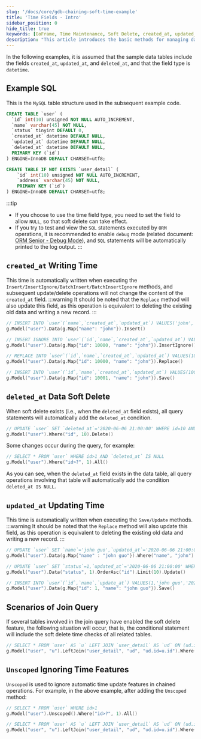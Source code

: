 ```yaml
---
slug: '/docs/core/gdb-chaining-soft-time-example'
title: 'Time Fields - Intro'
sidebar_position: 0
hide_title: true
keywords: [GoFrame, Time Maintenance, Soft Delete, created_at, updated_at, deleted_at, Database Operations, Join Query, Unscoped, Time Fields]
description: "This article introduces the basic methods for managing database time fields using the GoFrame framework, including the mechanisms for writing and updating fields like created_at, updated_at, and deleted_at, and the impact of soft delete features on query and update operations. It also demonstrates methods for join queries and ignoring time features with Unscoped. Through these examples, you can effectively manage soft deletion and timestamps, ensuring the accuracy of database records."
---
```


In the following examples, it is assumed that the sample data tables include the fields `created_at`, `updated_at`, and `deleted_at`, and that the field type is `datetime`.

## Example SQL
This is the `MySQL` table structure used in the subsequent example code.
```sql
CREATE TABLE `user` (
  `id` int(10) unsigned NOT NULL AUTO_INCREMENT,
  `name` varchar(45) NOT NULL,
  `status` tinyint DEFAULT 0,
  `created_at` datetime DEFAULT NULL,
  `updated_at` datetime DEFAULT NULL,
  `deleted_at` datetime DEFAULT NULL,
  PRIMARY KEY (`id`)
) ENGINE=InnoDB DEFAULT CHARSET=utf8;

CREATE TABLE IF NOT EXISTS `user_detail` (
    `id` int(10) unsigned NOT NULL AUTO_INCREMENT,
    `address` varchar(45) NOT NULL,
    PRIMARY KEY (`id`)
) ENGINE=InnoDB DEFAULT CHARSET=utf8;
```

:::tip
- If you choose to use the time field type, you need to set the field to allow `NULL`, so that soft delete can take effect.
- If you try to test and view the `SQL` statements executed by `ORM` operations, it is recommended to enable `debug` mode (related document: [ORM Senior - Debug Mode](../../ORM高级特性/ORM高级特性-调试模式.md)), and `SQL` statements will be automatically printed to the log output.
:::

## `created_at` Writing Time

This time is automatically written when executing the `Insert/InsertIgnore/BatchInsert/BatchInsertIgnore` methods, and subsequent update/delete operations will not change the content of the `created_at` field.
:::warning
It should be noted that the `Replace` method will also update this field, as this operation is equivalent to deleting the existing old data and writing a new record.
:::
```go
// INSERT INTO `user`(`name`,`created_at`,`updated_at`) VALUES('john', `2020-06-06 21:00:00`, `2020-06-06 21:00:00`)
g.Model("user").Data(g.Map{"name": "john"}).Insert()

// INSERT IGNORE INTO `user`(`id`,`name`,`created_at`,`updated_at`) VALUES(10000,'john', `2020-06-06 21:00:00`, `2020-06-06 21:00:00`)
g.Model("user").Data(g.Map{"id": 10000, "name": "john"}).InsertIgnore()

// REPLACE INTO `user`(`id`,`name`,`created_at`,`updated_at`) VALUES(10000,'john', `2020-06-06 21:00:00`, `2020-06-06 21:00:00`)
g.Model("user").Data(g.Map{"id": 10000, "name": "john"}).Replace()

// INSERT INTO `user`(`id`,`name`,`created_at`,`updated_at`) VALUES(10001,'john', `2020-06-06 21:00:00`, `2020-06-06 21:00:00`) ON DUPLICATE KEY UPDATE `id`=VALUES(`id`),`name`=VALUES(`name`),`updated_at`=VALUES(`updated_at`)
g.Model("user").Data(g.Map{"id": 10001, "name": "john"}).Save()
```

## `deleted_at` Data Soft Delete

When soft delete exists (i.e., when the `deleted_at` field exists), all query statements will automatically add the `deleted_at` condition.

```go
// UPDATE `user` SET `deleted_at`='2020-06-06 21:00:00' WHERE id=10 AND `deleted_at` IS NULL
g.Model("user").Where("id", 10).Delete()
```

Some changes occur during the query, for example:

```go
// SELECT * FROM `user` WHERE id>1 AND `deleted_at` IS NULL
g.Model("user").Where("id>?", 1).All()
```

As you can see, when the `deleted_at` field exists in the data table, all query operations involving that table will automatically add the condition `deleted_at IS NULL`.

## `updated_at` Updating Time

This time is automatically written when executing the `Save/Update` methods.
:::warning
It should be noted that the `Replace` method will also update this field, as this operation is equivalent to deleting the existing old data and writing a new record.
:::
```go
// UPDATE `user` SET `name`='john guo',`updated_at`='2020-06-06 21:00:00' WHERE name='john' AND `deleted_at` IS NULL
g.Model("user").Data(g.Map{"name" : "john guo"}).Where("name", "john").Update()

// UPDATE `user` SET `status`=1,`updated_at`='2020-06-06 21:00:00' WHERE `deleted_at` IS NULL ORDER BY `id` ASC LIMIT 10
g.Model("user").Data("status", 1).OrderAsc("id").Limit(10).Update()

// INSERT INTO `user`(`id`,`name`,`update_at`) VALUES(1,'john guo','2020-12-29 20:16:14') ON DUPLICATE KEY UPDATE `id`=VALUES(`id`),`name`=VALUES(`name`),`update_at`=VALUES(`update_at`)
g.Model("user").Data(g.Map{"id": 1, "name": "john guo"}).Save()
```

## Scenarios of Join Query

If several tables involved in the join query have enabled the soft delete feature, the following situation will occur, that is, the conditional statement will include the soft delete time checks of all related tables.

```go
// SELECT * FROM `user` AS `u` LEFT JOIN `user_detail` AS `ud` ON (ud.id=u.id) WHERE (`u`.`id`=10) AND `u`.`deleted_at` IS NULL LIMIT 1
g.Model("user", "u").LeftJoin("user_detail", "ud", "ud.id=u.id").Where("u.id", 10).One()
```

## `Unscoped` Ignoring Time Features

`Unscoped` is used to ignore automatic time update features in chained operations. For example, in the above example, after adding the `Unscoped` method:

```go
// SELECT * FROM `user` WHERE id>1
g.Model("user").Unscoped().Where("id>?", 1).All()

// SELECT * FROM `user` AS `u` LEFT JOIN `user_detail` AS `ud` ON (ud.id=u.id) WHERE u.id=10 LIMIT 1
g.Model("user", "u").LeftJoin("user_detail", "ud", "ud.id=u.id").Where("u.id", 10).Unscoped().One()
```